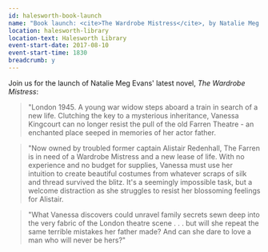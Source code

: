 ```yaml
---
id: halesworth-book-launch
name: "Book launch: <cite>The Wardrobe Mistress</cite>, by Natalie Meg Evans"
location: halesworth-library
location-text: Halesworth Library
event-start-date: 2017-08-10
event-start-time: 1830
breadcrumb: y
---
```


Join us for the launch of Natalie Meg Evans' latest novel, <cite>The Wardrobe Mistress</cite>:

> "London 1945. A young war widow steps aboard a train in search of a new life. Clutching the key to a mysterious inheritance, Vanessa Kingcourt can no longer resist the pull of the old Farren Theatre - an enchanted place seeped in memories of her actor father.

> "Now owned by troubled former captain Alistair Redenhall, The Farren is in need of a Wardrobe Mistress and a new lease of life. With no experience and no budget for supplies, Vanessa must use her intuition to create beautiful costumes from whatever scraps of silk and thread survived the blitz. It's a seemingly impossible task, but a welcome distraction as she struggles to resist her blossoming feelings for Alistair.

> "What Vanessa discovers could unravel family secrets sewn deep into the very fabric of the London theatre scene . . . but will she repeat the same terrible mistakes her father made? And can she dare to love a man who will never be hers?"

